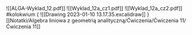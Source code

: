 ![[ALGA-Wyklad_12.pdf]]
![[Wyklad_12a_cz1.pdf]]
![[Wyklad_12a_cz2.pdf]]
#kolokwium 
{
![[Drawing 2023-01-10 13.17.35.excalidraw]]
}[[Notatki/Algebra liniowa z geometrią analityczną/Ćwiczenia/Ćwiczenia 11/Ćwiczenia 11]]